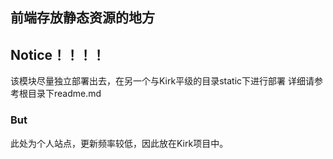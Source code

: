 ## 前端存放静态资源的地方

## Notice！！！！
该模块尽量独立部署出去，在另一个与Kirk平级的目录static下进行部署
详细请参考根目录下readme.md
### But
此处为个人站点，更新频率较低，因此放在Kirk项目中。